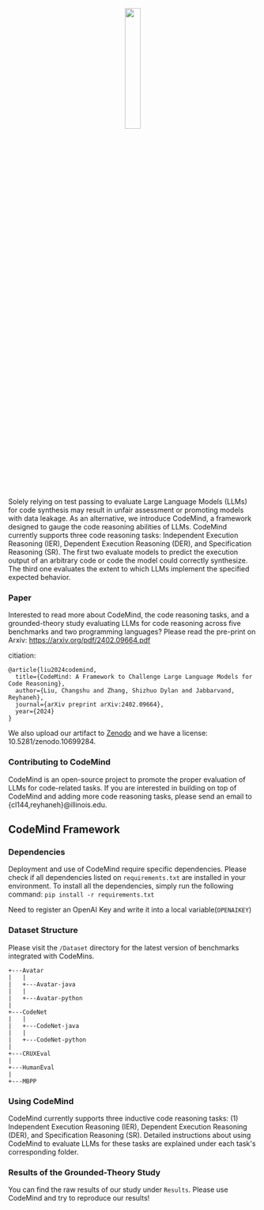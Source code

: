 <div align='center'>
<img src="https://github.com/CodeMindICML/CodeMindICML/blob/main/CodeMind-Logo.jpg" width="25%" height="25%" />
  <br>
</div>

Solely relying on test passing to evaluate Large Language Models (LLMs) for code synthesis may result in unfair assessment or promoting models with data leakage. As an alternative, we introduce CodeMind, a framework designed to gauge the code reasoning abilities of LLMs. CodeMind currently supports three code reasoning tasks: Independent Execution Reasoning (IER), Dependent Execution Reasoning (DER), and Specification Reasoning (SR). The first two evaluate models to predict the execution output of an arbitrary code or code the model could correctly synthesize. The third one evaluates the extent to which LLMs implement the specified expected behavior.

### Paper
Interested to read more about CodeMind, the code reasoning tasks, and a grounded-theory study evaluating LLMs for code reasoning across five benchmarks and two programming languages? Please read the pre-print on Arxiv: https://arxiv.org/pdf/2402.09664.pdf

citiation:
```
@article{liu2024codemind,
  title={CodeMind: A Framework to Challenge Large Language Models for Code Reasoning},
  author={Liu, Changshu and Zhang, Shizhuo Dylan and Jabbarvand, Reyhaneh},
  journal={arXiv preprint arXiv:2402.09664},
  year={2024}
}
```

We also upload our artifact to [Zenodo](https://zenodo.org/records/10699284) and we have a license: 10.5281/zenodo.10699284.

### Contributing to CodeMind
CodeMind is an open-source project to promote the proper evaluation of LLMs for code-related tasks. If you are interested in building on top of CodeMind and adding more code reasoning tasks, please send an email to {cl144,reyhaneh}@illinois.edu.

## CodeMind Framework

### Dependencies
Deployment and use of CodeMind require specific dependencies. Please check if all dependencies listed on ```requirements.txt``` are installed in your environment. 
To install all the dependencies, simply run the following command: ```pip install -r requirements.txt```

Need to register an OpenAI Key and write it into a local variable(```OPENAIKEY```)

### Dataset Structure
Please visit the ```/Dataset``` directory for the latest version of benchmarks integrated with CodeMins.

```
+---Avatar
|   |
|   +---Avatar-java
|   |
|   +---Avatar-python
|
+---CodeNet
|   |
|   +---CodeNet-java
|   |
|   +---CodeNet-python
|
+---CRUXEval
|
+---HumanEval
|
+---MBPP
```

### Using CodeMind
CodeMind currently supports three inductive code reasoning tasks: (1) Independent Execution Reasoning (IER), Dependent Execution Reasoning (DER), and Specification Reasoning (SR). Detailed instructions about using CodeMind to evaluate LLMs for these tasks are explained under each task's corresponding folder. 

### Results of the Grounded-Theory Study
You can find the raw results of our study under ```Results```. Please use CodeMind and try to reproduce our results!
